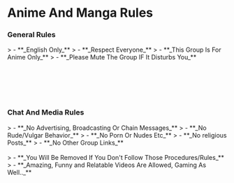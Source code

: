 # **Anime And Manga Rules**
>
>
<h3> General Rules </h3>
> - **_English Only_**
> - **_Respect Everyone_**
> - **_This Group Is For Anime Only_**
> - **_Please Mute The Group IF It Disturbs You_**
<br></br><br></br><br></br>
<h3> Chat And Media Rules </h3>
> - **_No Advertising, Broadcasting Or Chain Messages_**
> - **_No Rude/Vulgar Behavior_**
> - **_No Porn Or Nudes Etc_**
> - **_No religious Posts_**
> - **_No Other Group Links_**
<br></br>
> - **_You Will Be Removed If You Don't Follow Those Procedures/Rules_**
> - **_Amazing, Funny and Relatable Videos Are Allowed, Gaming As Well.._**
